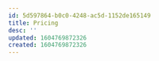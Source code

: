 ```yaml
---
id: 5d597864-b0c0-4248-ac5d-1152de165149
title: Pricing
desc: ''
updated: 1604769872326
created: 1604769872326
---
```


